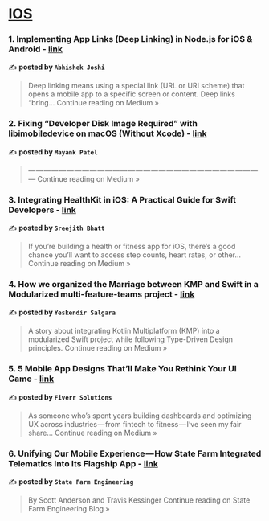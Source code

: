 
<h1><a href=https://medium.com/tag/ios/recommended target="_blank" rel="noopener noreferrer">IOS</a></h1>
<h3>1. Implementing App Links (Deep Linking) in Node.js for iOS & Android - <a href="https://medium.com/@abhishekjoshi_38367/implementing-app-links-deep-linking-in-node-js-for-ios-android-d4372f71f49b?source=rss------ios-5" target="_blank" rel="noopener noreferrer">link</a></h3>

✍️ **posted by `Abhishek Joshi`**

<blockquote>Deep linking means using a special link (URL or URI scheme) that opens a mobile app to a specific screen or content. Deep links “bring…
Continue reading on Medium »</blockquote>

<h3>2. Fixing “Developer Disk Image Required” with libimobiledevice on macOS (Without Xcode) - <a href="https://medium.com/@myank2082/fixing-developer-disk-image-required-with-libimobiledevice-on-macos-without-xcode-86e85b32407e?source=rss------ios-5" target="_blank" rel="noopener noreferrer">link</a></h3>

✍️ **posted by `Mayank Patel`**

<blockquote>— — — — — — — — — — — — — — — — — — — — — — — — — — — — — — —
Continue reading on Medium »</blockquote>

<h3>3.  Integrating HealthKit in iOS: A Practical Guide for Swift Developers - <a href="https://medium.com/@sreejithbhatt/integrating-healthkit-in-ios-a-practical-guide-for-swift-developers-b259ebf25434?source=rss------ios-5" target="_blank" rel="noopener noreferrer">link</a></h3>

✍️ **posted by `Sreejith Bhatt`**

<blockquote>If you’re building a health or fitness app for iOS, there’s a good chance you’ll want to access step counts, heart rates, or other…
Continue reading on Medium »</blockquote>

<h3>4. How we organized the Marriage between KMP and Swift in a Modularized multi-feature-teams project - <a href="https://medium.com/@salgarayes/how-we-organized-the-marriage-between-kmp-and-swift-in-a-modularized-multi-feature-teams-project-d1f4dd99184c?source=rss------ios-5" target="_blank" rel="noopener noreferrer">link</a></h3>

✍️ **posted by `Yeskendir Salgara`**

<blockquote>A story about integrating Kotlin Multiplatform (KMP) into a modularized Swift project while following Type-Driven Design principles.
Continue reading on Medium »</blockquote>

<h3>5.  5 Mobile App Designs That’ll Make You Rethink Your UI Game - <a href="https://medium.com/@fiverr.solutions/5-mobile-app-designs-thatll-make-you-rethink-your-ui-game-551076f36556?source=rss------ios-5" target="_blank" rel="noopener noreferrer">link</a></h3>

✍️ **posted by `Fiverr Solutions`**

<blockquote>As someone who’s spent years building dashboards and optimizing UX across industries — from fintech to fitness — I’ve seen my fair share…
Continue reading on Medium »</blockquote>

<h3>6. Unifying Our Mobile Experience — How State Farm Integrated Telematics Into Its Flagship App - <a href="https://engineering.statefarm.com/unifying-our-mobile-experience-how-state-farm-integrated-telematics-into-its-flagship-app-c69b29cdf03f?source=rss------ios-5" target="_blank" rel="noopener noreferrer">link</a></h3>

✍️ **posted by `State Farm Engineering`**

<blockquote>By Scott Anderson and Travis Kessinger
Continue reading on State Farm Engineering Blog »</blockquote>


